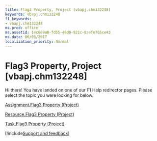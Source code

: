 ```yaml
---
title: Flag3 Property, Project [vbapj.chm132248]
keywords: vbapj.chm132248
f1_keywords:
- vbapj.chm132248
ms.prod: office
ms.assetid: 1ec669a8-fd55-46d0-921c-8aefe765ce43
ms.date: 06/08/2017
localization_priority: Normal
---
```



# Flag3 Property, Project [vbapj.chm132248]

Hi there! You have landed on one of our F1 Help redirector pages. Please select the topic you were looking for below.

[Assignment.Flag3 Property (Project)](https://msdn.microsoft.com/library/00dbf405-bed1-60fa-8b36-e7111f0519b4%28Office.15%29.aspx)

[Resource.Flag3 Property (Project)](https://msdn.microsoft.com/library/9204c454-4ca6-51a3-2996-b2d376bb713f%28Office.15%29.aspx)

[Task.Flag3 Property (Project)](https://msdn.microsoft.com/library/94da8958-027a-8ea3-88fd-03d901297bc8%28Office.15%29.aspx)

[!include[Support and feedback](~/includes/feedback-boilerplate.md)]